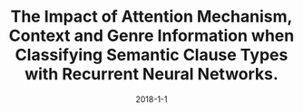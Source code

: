 ---
authors: "Becker, M., Staniek, M., Nastase, V., Palmer, A., and Frank, A."
title: "The Impact of Attention Mechanism, Context and Genre Information when Classifying Semantic Clause Types with Recurrent Neural Networks. "
venue: '40th Annual Conference of the German Linguistic Society (DGfS). Stuttgart. '
bib: 
pdf: 
http:  
date: 2018-1-1

collection: publications
permalink: 
excerpt: 
paperurl: 
---